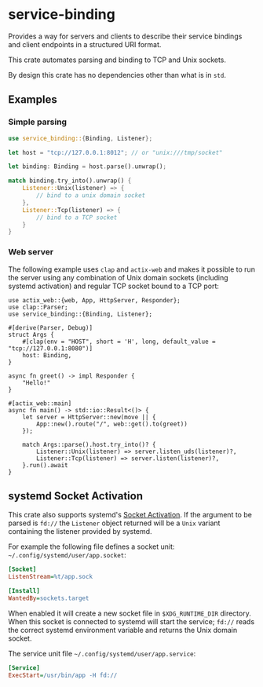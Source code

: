 # service-binding

Provides a way for servers and clients to describe their service
bindings and client endpoints in a structured URI format.

This crate automates parsing and binding to TCP and Unix sockets.

By design this crate has no dependencies other than what is in `std`.

## Examples

### Simple parsing

```rust
use service_binding::{Binding, Listener};

let host = "tcp://127.0.0.1:8012"; // or "unix:///tmp/socket"

let binding: Binding = host.parse().unwrap();

match binding.try_into().unwrap() {
    Listener::Unix(listener) => {
        // bind to a unix domain socket
    },
    Listener::Tcp(listener) => {
        // bind to a TCP socket
    }
}
```

### Web server

The following example uses `clap` and `actix-web` and makes it
possible to run the server using any combination of Unix domain
sockets (including systemd activation) and regular TCP socket bound to
a TCP port:

```rust,no_run
use actix_web::{web, App, HttpServer, Responder};
use clap::Parser;
use service_binding::{Binding, Listener};

#[derive(Parser, Debug)]
struct Args {
    #[clap(env = "HOST", short = 'H', long, default_value = "tcp://127.0.0.1:8080")]
    host: Binding,
}

async fn greet() -> impl Responder {
    "Hello!"
}

#[actix_web::main]
async fn main() -> std::io::Result<()> {
    let server = HttpServer::new(move || {
        App::new().route("/", web::get().to(greet))
    });

    match Args::parse().host.try_into()? {
        Listener::Unix(listener) => server.listen_uds(listener)?,
        Listener::Tcp(listener) => server.listen(listener)?,
    }.run().await
}
```

## systemd Socket Activation

This crate also supports systemd's [Socket Activation][]. If the
argument to be parsed is `fd://` the `Listener` object returned will
be a `Unix` variant containing the listener provided by systemd.

[Socket Activation]: https://0pointer.de/blog/projects/socket-activation.html

For example the following file defines a socket unit:
`~/.config/systemd/user/app.socket`:

```ini
[Socket]
ListenStream=%t/app.sock

[Install]
WantedBy=sockets.target
```

When enabled it will create a new socket file in `$XDG_RUNTIME_DIR`
directory. When this socket is connected to systemd will start the
service; `fd://` reads the correct systemd environment variable and
returns the Unix domain socket.

The service unit file `~/.config/systemd/user/app.service`:

```ini
[Service]
ExecStart=/usr/bin/app -H fd://
```
